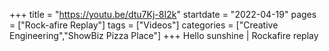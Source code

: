 +++
title = "https://youtu.be/dtu7Kj-8I2k"
startdate = "2022-04-19"
pages = ["Rock-afire Replay"]
tags = ["Videos"]
categories = ["Creative Engineering","ShowBiz Pizza Place"]
+++
Hello sunshine | Rockafire replay
